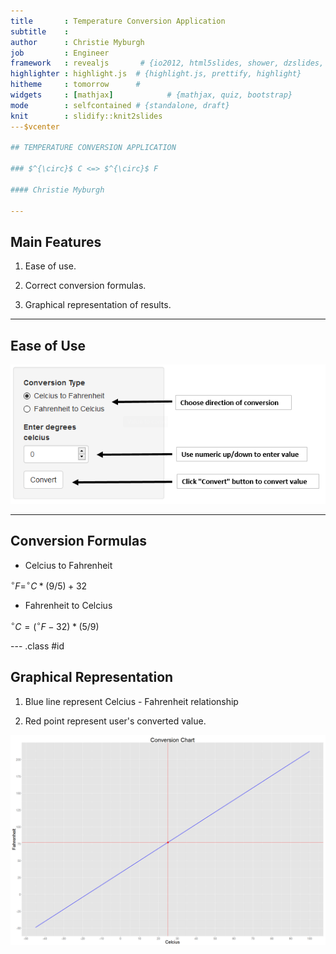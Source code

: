 ```yaml
---
title       : Temperature Conversion Application
subtitle    : 
author      : Christie Myburgh
job         : Engineer
framework   : revealjs       # {io2012, html5slides, shower, dzslides, ...}
highlighter : highlight.js  # {highlight.js, prettify, highlight}
hitheme     : tomorrow      # 
widgets     : [mathjax]            # {mathjax, quiz, bootstrap}
mode        : selfcontained # {standalone, draft}
knit        : slidify::knit2slides
---$vcenter

## TEMPERATURE CONVERSION APPLICATION

### $^{\circ}$ C <=> $^{\circ}$ F 

#### Christie Myburgh

--- 
```


## Main Features

1. Ease of use.
  
2.  Correct conversion formulas.

3. Graphical representation of results.

--- 

## Ease of Use

![](input.png)

---

## Conversion Formulas

* Celcius to Fahrenheit

$^{\circ} F = ^{\circ} C * (9/5) + 32$

* Fahrenheit to Celcius

$^{\circ} C = (^{\circ} F  - 32) * (5/9)$

--- .class #id 

## Graphical Representation

1. Blue line represent Celcius - Fahrenheit relationship

2. Red point represent user's converted value.

![plot of chunk example_plot](assets/fig/example_plot-1.png) 

